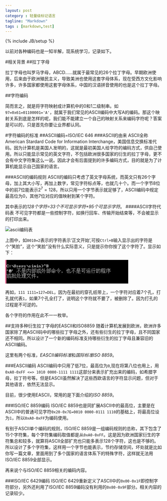 ```yaml
---
layout: post
category : 轻量级标记语言
tagline: "Markdown"
tags : [markdown,test]
---
```

{% include JB/setup %}

以前对各种编码也是一知半解，现系统学习，记录如下。

#相关背景
##拉丁字母

拉丁字母也叫罗马字母，ABCD……就属于最常见的26个拉丁字母。早期欧洲使用，后来由于欧洲殖民主义，导致美洲也使用这套字母体系，现在受西方文化影响许多，许多国家都使用这套字母体系，中国的汉语拼音使用的也是这个拉丁字母。

##字符编码

简而言之，就是将字符映射成计算机中的0和1二级制串。如`97=0x61=01100001='A'`，就属于我们常见的ASCII编码中大写A的编码。那这个映射关系到底是怎样的呢，我们能不能建立一个自己的映射关系来编码字符呢？答案是可以的，只是首先你要让业界都认同。

#字符编码的标准
##ASCII编码=ISO/IEC 646
###ASCII的由来
ASCII全称American Stardard Code for Information Interchange，美国信息交换标准代码。因为计算机是美国人发明的，这就是最初美国人给字符的编码方式，供自己使用。所以只能显示常见的英文字符，不包括欧洲很多国家的衍生的拉丁字母，更不会有中文字符集这么一说。因此才会有后面提到的许多编码方式，目的就是为了计算机能显示自己国家的语言。

###ASCII的编码规则
ASCII的编码只考虑了英文字母系统，而英文只有26个字母，加上其大小写，再加上数字，常见字符标点等，也就几十个。而一个字节8位中的前7位能表示$2^7=128$，所以只用一个字节表示就足够了，ASCII编码中规定最高位为0，其他7位对应的值映射到某个字符。

其中表示的*128个字符=33个不可显示字符+95个可显示字符*。
####ASCII字符代码表
不可见字符都是一些控制字符，如换行回车、传输开始结束等，不会被显示的打印出来。

![ascii编码表](http://baike.baidu.com/picture/15482/15482/0/8759287a5e913f8b2e73b3a9?fr=lemma&ct=single#aid=0&pic=8759287a5e913f8b2e73b3a9)

上图中，如`0010=2`表示的字符表示‘正文开始’,可按`Ctrl+B`输入显示出的字符是个“笑脸”，这个“笑脸”没有什么实际意义，只是提示你你按了这个字符了。显示如下：

![ascii输入字符](/img/ascii输入字符.jpg)

再如，`111 1111=127=DEL`，因为在最初的穿孔纸带上，一个字符对应着7个孔，打孔就代表`1`，如果7个孔全打了，说明这个字符就不要了，被删除了。因为打孔的过程是不可逆的。

各个字符的作用在此不一一枚举。

##支持多种衍生拉丁字母的EASCII和ISO8859
随着计算机发展到欧洲，欧洲许多国家除了用ASCII码中的哪些拉丁字母之外，还有些衍生的拉丁字母，且不同国家还不相同。所以设计了一个新的编码标准支持哪些衍生的拉丁字母且兼容旧的ASCII编码。

这里有两个标准，*EASCII编码标准*和*国际标准ISO 8859*。

###EASCII编码
ASCII编码中只用了低7位，最高位为`0`,现在将第八位也用上，用`0xA0-0xFF <=> 1010 0000-1111 1111`这部分来表示扩充出来的编码，如希腊字母，拉丁符号等。但是EASCII虽然解决了这些西欧语言的字符显示问题，但对于其他语言，依然无法显示。

目前，很少使用EASCII，常用的是下面介绍的*ISO 8859*。

###ISO/IEC 8859编码
ISO/IEC 8859也是同扩展ASCII中的最高位，主要是在ASCII中的普通可见字符`0x20-0x7E=0010 0000-0111 1110`的基础上，将最高位设为`1`，所以`0xA0-0xFF`为编码使用。

有别于ASCII单个编码的规则，ISO/IEC 8859是一组编码规则的总称，其下包含了15个字符集，每个字符集编码取值都是从`0xA0-0xFF`。这是因为欧洲国家衍生的字符集总和较多，就算将ASCII全部扩充也只能多表示128个字符，这也是不够的。所以设计了多个字符集，这样用一个字节也能表示，节约存储空间，坏处就是比如你写一篇文章，里面用到了多个国家的语言体系下的特殊字符，这样就无法用ISO/IEC 8859全部显示。

再来说个与ISO/IEC 8859相关的编码内容。

###ISO/IEC 6429编码
ISO/IEC 6429重新定义了ASCII中的`0x00-0x1F`即控制字符部分，另外还利用了ISO/IEC 8859编码没有利用的`0x80-0x9F`部分。相关内容的记录较少。

